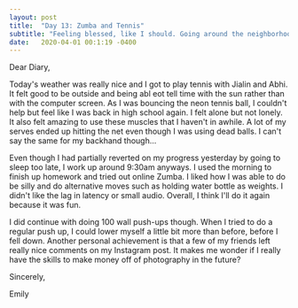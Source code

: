 ```yaml
---
layout: post
title:  "Day 13: Zumba and Tennis"
subtitle: "Feeling blessed, like I should. Going around the neighborhood."
date:   2020-04-01 00:1:19 -0400
---
```


Dear Diary,

Today's weather was really nice and I got to play tennis with Jialin and Abhi. It felt good to be outside and being abl eot tell time with the sun rather than with the computer screen. As I was bouncing the neon tennis ball, I couldn't help but feel like I was back in high school again. I felt alone but not lonely. It also felt amazing to use these muscles that I haven't in awhile. A lot of my serves ended up hitting the net even though I was using dead balls. I can't say the same for my backhand though...

Even though I had partially reverted on my progress yesterday by going to sleep too late, I work up around 9:30am anyways. I used the morning to finish up homework and tried out online Zumba. I liked how I was able to do be silly and do alternative moves such as holding water bottle as weights. I didn't like the lag in latency or small audio. Overall, I think I'll do it again because it was fun.

I did continue with doing 100 wall push-ups though. When I tried to do a regular push up, I could lower myself a little bit more than before, before I fell down. Another personal achievement is that a few of my friends left really nice comments on my Instagram post. It makes me wonder if I really have the skills to make money off of photography in the future?


Sincerely,

Emily